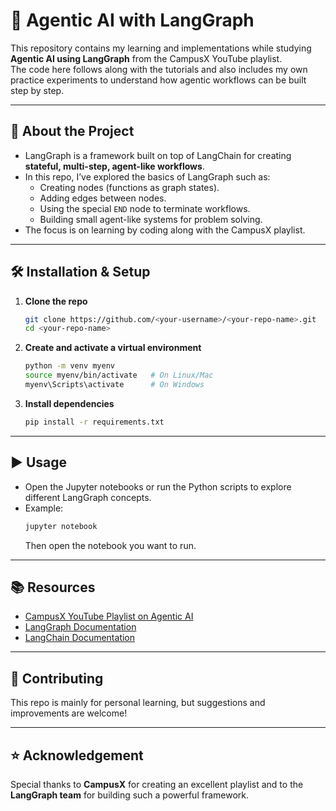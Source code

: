 # 🚀 Agentic AI with LangGraph

This repository contains my learning and implementations while studying **Agentic AI using LangGraph** from the CampusX YouTube playlist.  
The code here follows along with the tutorials and also includes my own practice experiments to understand how agentic workflows can be built step by step.

---

## 📌 About the Project
- LangGraph is a framework built on top of LangChain for creating **stateful, multi-step, agent-like workflows**.
- In this repo, I’ve explored the basics of LangGraph such as:
  - Creating nodes (functions as graph states).
  - Adding edges between nodes.
  - Using the special `END` node to terminate workflows.
  - Building small agent-like systems for problem solving.
- The focus is on learning by coding along with the CampusX playlist.

---

## 🛠️ Installation & Setup

1. **Clone the repo**
   ```bash
   git clone https://github.com/<your-username>/<your-repo-name>.git
   cd <your-repo-name>
   ```

2. **Create and activate a virtual environment**
   ```bash
   python -m venv myenv
   source myenv/bin/activate   # On Linux/Mac
   myenv\Scripts\activate      # On Windows
   ```

3. **Install dependencies**
   ```bash
   pip install -r requirements.txt
   ```

---

## ▶️ Usage
- Open the Jupyter notebooks or run the Python scripts to explore different LangGraph concepts.
- Example:
  ```bash
  jupyter notebook
  ```
  Then open the notebook you want to run.

---

## 📚 Resources
- [CampusX YouTube Playlist on Agentic AI]([https://www.youtube.com/@campusx-official](https://www.youtube.com/playlist?list=PLKnIA16_RmvYsvB8qkUQuJmJNuiCUJFPL))  
- [LangGraph Documentation](https://python.langchain.com/docs/langgraph/)  
- [LangChain Documentation](https://python.langchain.com/)  

---

## 🤝 Contributing
This repo is mainly for personal learning, but suggestions and improvements are welcome!  

---

## ⭐ Acknowledgement
Special thanks to **CampusX** for creating an excellent playlist and to the **LangGraph team** for building such a powerful framework.  
